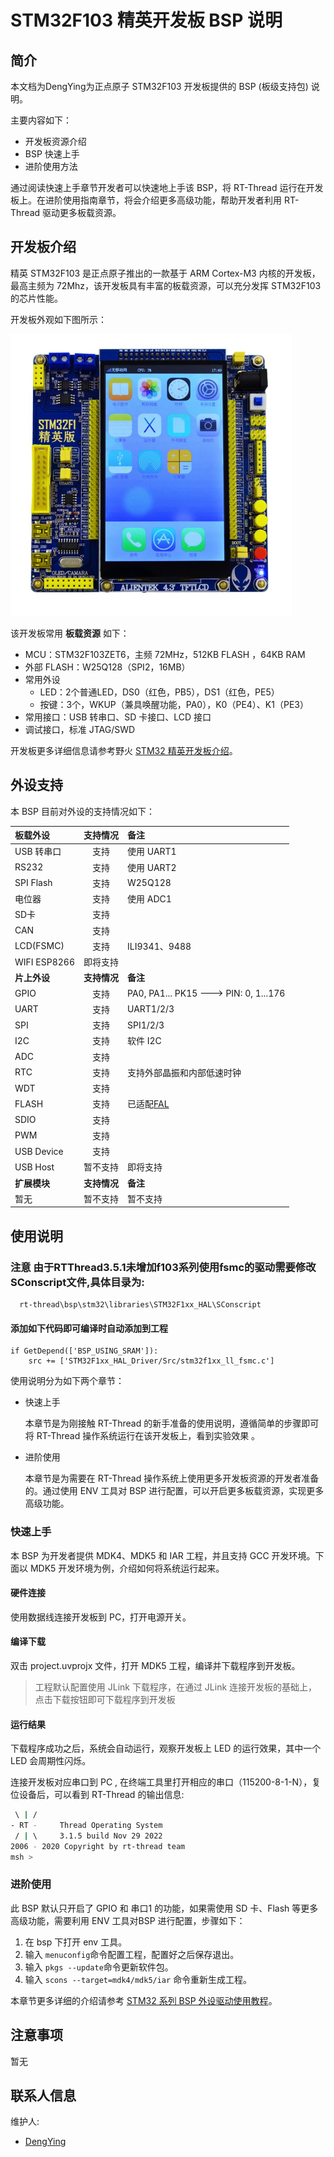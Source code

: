 # STM32F103 精英开发板 BSP 说明

## 简介

本文档为DengYing为正点原子 STM32F103 开发板提供的 BSP (板级支持包) 说明。

主要内容如下：

- 开发板资源介绍
- BSP 快速上手
- 进阶使用方法

通过阅读快速上手章节开发者可以快速地上手该 BSP，将 RT-Thread 运行在开发板上。在进阶使用指南章节，将会介绍更多高级功能，帮助开发者利用 RT-Thread 驱动更多板载资源。

## 开发板介绍

精英 STM32F103 是正点原子推出的一款基于 ARM Cortex-M3 内核的开发板，最高主频为 72Mhz，该开发板具有丰富的板载资源，可以充分发挥 STM32F103 的芯片性能。

开发板外观如下图所示：

![board](figures/board.png)

该开发板常用 **板载资源** 如下：

- MCU：STM32F103ZET6，主频 72MHz，512KB FLASH ，64KB RAM
- 外部 FLASH：W25Q128（SPI2，16MB）
- 常用外设
  - LED：2个普通LED，DS0（红色，PB5），DS1（红色，PE5）
  - 按键：3个，WKUP（兼具唤醒功能，PA0），K0（PE4）、K1（PE3）
- 常用接口：USB 转串口、SD 卡接口、LCD 接口
- 调试接口，标准 JTAG/SWD

开发板更多详细信息请参考野火 [STM32 精英开发板介绍](https://detail.tmall.com/item.htm?spm=a230r.1.14.22.5e266a94PjMqe6&id=609294889447&ns=1&abbucket=3)。

## 外设支持

本 BSP 目前对外设的支持情况如下：

| **板载外设** | **支持情况** | **备注**                                      |
| :----------------- | :----------------: | :-------------------------------------------------- |
| USB 转串口         |        支持        | 使用 UART1                                          |
| RS232              |        支持        | 使用 UART2                                          |
| SPI Flash          |        支持        | W25Q128                                             |
| 电位器             |        支持        | 使用 ADC1                                           |
| SD卡               |        支持        |                                                     |
| CAN                |        支持        |                                                     |
| LCD(FSMC)          |        支持        | ILI9341、9488                                       |
| WIFI ESP8266       |      即将支持      |                                                     |
| **片上外设** | **支持情况** | **备注**                                      |
| GPIO               |        支持        | PA0, PA1... PK15 ---> PIN: 0, 1...176               |
| UART               |        支持        | UART1/2/3                                           |
| SPI                |        支持        | SPI1/2/3                                            |
| I2C                |        支持        | 软件 I2C                                            |
| ADC                |        支持        |                                                     |
| RTC                |        支持        | 支持外部晶振和内部低速时钟                          |
| WDT                |        支持        |                                                     |
| FLASH              |        支持        | 已适配[FAL](https://github.com/RT-Thread-packages/fal) |
| SDIO               |        支持        |                                                     |
| PWM                |        支持        |                                                     |
| USB Device         |        支持        |                                                     |
| USB Host           |      暂不支持      | 即将支持                                            |
| **扩展模块** | **支持情况** | **备注**                                      |
| 暂无               |      暂不支持      | 暂不支持                                            |

## 使用说明
### 注意 由于RTThread3.5.1未增加f103系列使用fsmc的驱动需要修改SConscript文件,具体目录为:
```
  rt-thread\bsp\stm32\libraries\STM32F1xx_HAL\SConscript
```
#### 添加如下代码即可编译时自动添加到工程
```
if GetDepend(['BSP_USING_SRAM']):
    src += ['STM32F1xx_HAL_Driver/Src/stm32f1xx_ll_fsmc.c']
```
使用说明分为如下两个章节：

- 快速上手

  本章节是为刚接触 RT-Thread 的新手准备的使用说明，遵循简单的步骤即可将 RT-Thread 操作系统运行在该开发板上，看到实验效果 。
- 进阶使用

  本章节是为需要在 RT-Thread 操作系统上使用更多开发板资源的开发者准备的。通过使用 ENV 工具对 BSP 进行配置，可以开启更多板载资源，实现更多高级功能。

### 快速上手

本 BSP 为开发者提供 MDK4、MDK5 和 IAR 工程，并且支持 GCC 开发环境。下面以 MDK5 开发环境为例，介绍如何将系统运行起来。

#### 硬件连接

使用数据线连接开发板到 PC，打开电源开关。

#### 编译下载

双击 project.uvprojx 文件，打开 MDK5 工程，编译并下载程序到开发板。

> 工程默认配置使用 JLink 下载程序，在通过 JLink 连接开发板的基础上，点击下载按钮即可下载程序到开发板

#### 运行结果

下载程序成功之后，系统会自动运行，观察开发板上 LED 的运行效果，其中一个 LED 会周期性闪烁。

连接开发板对应串口到 PC , 在终端工具里打开相应的串口（115200-8-1-N），复位设备后，可以看到 RT-Thread 的输出信息:

```bash
 \ | /
- RT -     Thread Operating System
 / | \     3.1.5 build Nov 29 2022
2006 - 2020 Copyright by rt-thread team
msh >
```

### 进阶使用

此 BSP 默认只开启了 GPIO 和 串口1 的功能，如果需使用 SD 卡、Flash 等更多高级功能，需要利用 ENV 工具对BSP 进行配置，步骤如下：

1. 在 bsp 下打开 env 工具。
2. 输入 `menuconfig`命令配置工程，配置好之后保存退出。
3. 输入 `pkgs --update`命令更新软件包。
4. 输入 `scons --target=mdk4/mdk5/iar` 命令重新生成工程。

本章节更多详细的介绍请参考 [STM32 系列 BSP 外设驱动使用教程](../docs/STM32系列BSP外设驱动使用教程.md)。

## 注意事项

暂无

## 联系人信息

维护人:

- [DengYing](https://gitee.com/YingDengGitee/stm32f103-atk-elite)
